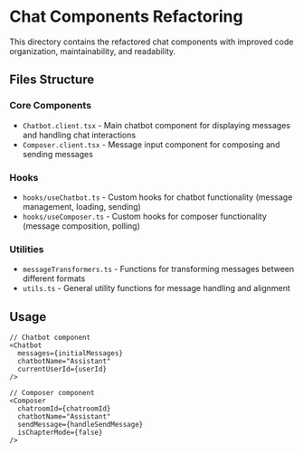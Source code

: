 # Chat Components Refactoring

This directory contains the refactored chat components with improved code organization, maintainability, and readability.

## Files Structure

### Core Components

- `Chatbot.client.tsx` - Main chatbot component for displaying messages and handling chat interactions
- `Composer.client.tsx` - Message input component for composing and sending messages

### Hooks

- `hooks/useChatbot.ts` - Custom hooks for chatbot functionality (message management, loading, sending)
- `hooks/useComposer.ts` - Custom hooks for composer functionality (message composition, polling)

### Utilities

- `messageTransformers.ts` - Functions for transforming messages between different formats
- `utils.ts` - General utility functions for message handling and alignment

## Usage

```tsx
// Chatbot component
<Chatbot
  messages={initialMessages}
  chatbotName="Assistant"
  currentUserId={userId}
/>

// Composer component
<Composer
  chatroomId={chatroomId}
  chatbotName="Assistant"
  sendMessage={handleSendMessage}
  isChapterMode={false}
/>
```
